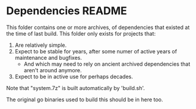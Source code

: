 # Dependencies README

This folder contains one or more archives, of dependencies that existed at the time of last build. This folder only exists for projects that:

1. Are relatively simple.
1. Expect to be stable for years, after some numer of active years of maintenance and bugfixes.
	- And which may need to rely on ancient archived dependencies that aren't around anymore.
1. Expect to be in active use for perhaps decades.

Note that "system.7z" is built automatically by 'build.sh'.

The original go binaries used to build this should be in here too.

